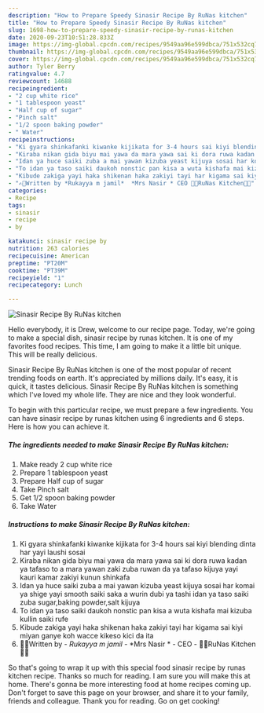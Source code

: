 ```yaml
---
description: "How to Prepare Speedy Sinasir Recipe By RuNas kitchen"
title: "How to Prepare Speedy Sinasir Recipe By RuNas kitchen"
slug: 1698-how-to-prepare-speedy-sinasir-recipe-by-runas-kitchen
date: 2020-09-23T10:51:28.833Z
image: https://img-global.cpcdn.com/recipes/9549aa96e599dbca/751x532cq70/sinasir-recipe-by-runas-kitchen-recipe-main-photo.jpg
thumbnail: https://img-global.cpcdn.com/recipes/9549aa96e599dbca/751x532cq70/sinasir-recipe-by-runas-kitchen-recipe-main-photo.jpg
cover: https://img-global.cpcdn.com/recipes/9549aa96e599dbca/751x532cq70/sinasir-recipe-by-runas-kitchen-recipe-main-photo.jpg
author: Tyler Berry
ratingvalue: 4.7
reviewcount: 14688
recipeingredient:
- "2 cup white rice"
- "1 tablespoon yeast"
- "Half cup of sugar"
- "Pinch salt"
- "1/2 spoon baking powder"
- " Water"
recipeinstructions:
- "Ki gyara shinkafanki kiwanke kijikata for 3-4 hours sai kiyi blending dinta har yayi laushi sosai"
- "Kiraba nikan gida biyu mai yawa da mara yawa sai ki dora ruwa kadan ya tafaso to a mara yawan zaki zuba ruwan da ya tafaso kijuya yayi kauri kamar zakiyi kunun shinkafa"
- "Idan ya huce saiki zuba a mai yawan kizuba yeast kijuya sosai har komai ya shige yayi smooth saiki saka a wurin dubi ya tashi idan ya taso saiki zuba sugar,baking powder,salt kijuya"
- "To idan ya taso saiki daukoh nonstic pan kisa a wuta kishafa mai kizuba kullin saiki rufe"
- "Kibude zakiga yayi haka shikenan haka zakiyi tayi har kigama sai kiyi miyan ganye koh wacce kikeso kici da ita"
- "✍🏻Written by *Rukayya m jamil*  *Mrs Nasir * CEO 👩‍🍳RuNas Kitchen👩‍🍳"
categories:
- Recipe
tags:
- sinasir
- recipe
- by

katakunci: sinasir recipe by 
nutrition: 263 calories
recipecuisine: American
preptime: "PT20M"
cooktime: "PT39M"
recipeyield: "1"
recipecategory: Lunch

---
```



![Sinasir Recipe By RuNas kitchen](https://img-global.cpcdn.com/recipes/9549aa96e599dbca/751x532cq70/sinasir-recipe-by-runas-kitchen-recipe-main-photo.jpg)

Hello everybody, it is Drew, welcome to our recipe page. Today, we're going to make a special dish, sinasir recipe by runas kitchen. It is one of my favorites food recipes. This time, I am going to make it a little bit unique. This will be really delicious.



Sinasir Recipe By RuNas kitchen is one of the most popular of recent trending foods on earth. It's appreciated by millions daily. It's easy, it is quick, it tastes delicious. Sinasir Recipe By RuNas kitchen is something which I've loved my whole life. They are nice and they look wonderful.


To begin with this particular recipe, we must prepare a few ingredients. You can have sinasir recipe by runas kitchen using 6 ingredients and 6 steps. Here is how you can achieve it.

<!--inarticleads1-->

##### The ingredients needed to make Sinasir Recipe By RuNas kitchen:

1. Make ready 2 cup white rice
1. Prepare 1 tablespoon yeast
1. Prepare Half cup of sugar
1. Take Pinch salt
1. Get 1/2 spoon baking powder
1. Take  Water




<!--inarticleads2-->

##### Instructions to make Sinasir Recipe By RuNas kitchen:

1. Ki gyara shinkafanki kiwanke kijikata for 3-4 hours sai kiyi blending dinta har yayi laushi sosai
1. Kiraba nikan gida biyu mai yawa da mara yawa sai ki dora ruwa kadan ya tafaso to a mara yawan zaki zuba ruwan da ya tafaso kijuya yayi kauri kamar zakiyi kunun shinkafa
1. Idan ya huce saiki zuba a mai yawan kizuba yeast kijuya sosai har komai ya shige yayi smooth saiki saka a wurin dubi ya tashi idan ya taso saiki zuba sugar,baking powder,salt kijuya
1. To idan ya taso saiki daukoh nonstic pan kisa a wuta kishafa mai kizuba kullin saiki rufe
1. Kibude zakiga yayi haka shikenan haka zakiyi tayi har kigama sai kiyi miyan ganye koh wacce kikeso kici da ita
1. ✍🏻Written by - *Rukayya m jamil* -  *Mrs Nasir * - CEO - 👩‍🍳RuNas Kitchen👩‍🍳




So that's going to wrap it up with this special food sinasir recipe by runas kitchen recipe. Thanks so much for reading. I am sure you will make this at home. There's gonna be more interesting food at home recipes coming up. Don't forget to save this page on your browser, and share it to your family, friends and colleague. Thank you for reading. Go on get cooking!
